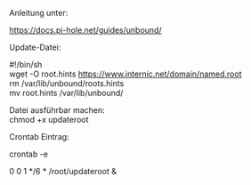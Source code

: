 Anleitung unter:

https://docs.pi-hole.net/guides/unbound/

Update-Datei:

#!/bin/sh<br>
wget -O root.hints https://www.internic.net/domain/named.root<br>
rm /var/lib/unbound/roots.hints<br>
mv root.hints /var/lib/unbound/<br>

Datei ausführbar machen:<br>
chmod +x updateroot

Crontab Eintrag:<br>

crontab -e<br>

0 0 1 */6 * /root/updateroot &



